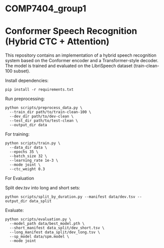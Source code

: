 # COMP7404_group1

# Conformer Speech Recognition (Hybrid CTC + Attention)

This repository contains an implementation of a hybrid speech recognition system based on the Conformer encoder and a Transformer-style decoder. The model is trained and evaluated on the LibriSpeech dataset (train-clean-100 subset).

Install dependencies:
```
pip install -r requirements.txt
```



Run preprocessing:

```
python scripts/preprocess_data.py \
  --train_dir path/to/train-clean-100 \
  --dev_dir path/to/dev-clean \
  --test_dir path/to/test-clean \
  --output_dir data
```

For training:
```
python scripts/train.py \
  --data_dir data \
  --epochs 35 \
  --batch_size 32 \
  --learning_rate 1e-3 \
  --mode joint \
  --ctc_weight 0.3
```
For Evaluation


Split dev.tsv into long and short sets:
```
python scripts/split_by_duration.py --manifest data/dev.tsv --output_dir data_split
```

Evaluate:
```
python scripts/evaluation.py \
  --model_path data/best_model.pth \
  --short_manifest data_split/dev_short.tsv \
  --long_manifest data_split/dev_long.tsv \
  --sp_model data/spm.model \
  --mode joint
```




